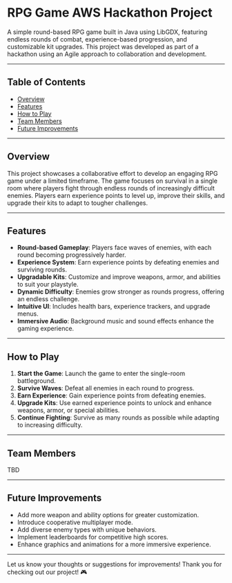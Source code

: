 # RPG Game AWS Hackathon Project

A simple round-based RPG game built in Java using LibGDX, featuring endless rounds of combat, experience-based progression, and customizable kit upgrades. This project was developed as part of a hackathon using an Agile approach to collaboration and development.

---

## **Table of Contents**
- [Overview](#overview)
- [Features](#features)
- [How to Play](#how-to-play)
- [Team Members](#team-members)
- [Future Improvements](#future-improvements)

---

## **Overview**
This project showcases a collaborative effort to develop an engaging RPG game under a limited timeframe. The game focuses on survival in a single room where players fight through endless rounds of increasingly difficult enemies. Players earn experience points to level up, improve their skills, and upgrade their kits to adapt to tougher challenges.

---

## **Features**
- **Round-based Gameplay**: Players face waves of enemies, with each round becoming progressively harder.
- **Experience System**: Earn experience points by defeating enemies and surviving rounds.
- **Upgradable Kits**: Customize and improve weapons, armor, and abilities to suit your playstyle.
- **Dynamic Difficulty**: Enemies grow stronger as rounds progress, offering an endless challenge.
- **Intuitive UI**: Includes health bars, experience trackers, and upgrade menus.
- **Immersive Audio**: Background music and sound effects enhance the gaming experience.

---

## **How to Play**
1. **Start the Game**: Launch the game to enter the single-room battleground.
2. **Survive Waves**: Defeat all enemies in each round to progress.
3. **Earn Experience**: Gain experience points from defeating enemies.
4. **Upgrade Kits**: Use earned experience points to unlock and enhance weapons, armor, or special abilities.
5. **Continue Fighting**: Survive as many rounds as possible while adapting to increasing difficulty.

---

## **Team Members**
TBD

---

## **Future Improvements**
- Add more weapon and ability options for greater customization.
- Introduce cooperative multiplayer mode.
- Add diverse enemy types with unique behaviors.
- Implement leaderboards for competitive high scores.
- Enhance graphics and animations for a more immersive experience.

---

Let us know your thoughts or suggestions for improvements! Thank you for checking out our project! 🎮
